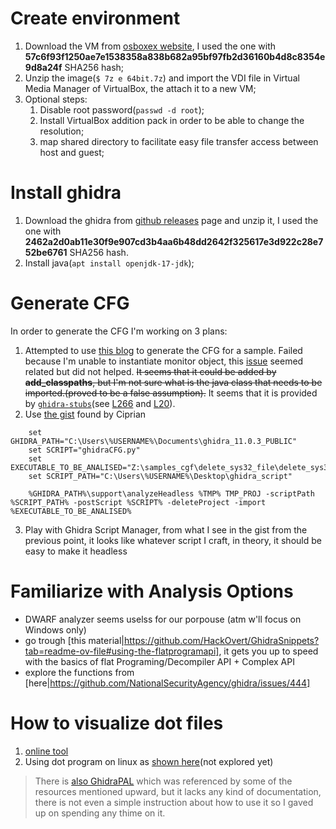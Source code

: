 # Create environment
1. Download the VM from [osboxex website](https://www.osboxes.org/debian/), I used the one with **57c6f93f1250ae7e1538358a838b682a95bf97fb2d36160b4d8c8354e9d8a24f** SHA256 hash;
2. Unzip the image(`$ 7z e 64bit.7z`) and import the VDI file in Virtual Media Manager of VirtualBox, the attach it to a new VM;
3. Optional steps:
    1. Disable root password(`passwd -d root`);
    2. Install VirtualBox addition pack in order to be able to change the resolution;
    3. map shared directory to facilitate easy file transfer access between host and guest;

# Install ghidra
1. Download the ghidra from [github releases](https://github.com/NationalSecurityAgency/ghidra/releases) page and unzip it, I used the one with **2462a2d0ab11e30f9e907cd3b4aa6b48dd2642f325617e3d922c28e752be6761** SHA256 hash.
2. Install java(`apt install openjdk-17-jdk`);

# Generate CFG
In order to generate the CFG I'm working on 3 plans:

1. Attempted to use [this blog](https://clearbluejar.github.io/posts/callgraphs-with-ghidra-pyhidra-and-jpype/) to generate the CFG for a sample. Failed because I'm unable to instantiate monitor object, this [issue](https://github.com/dod-cyber-crime-center/pyhidra/issues/17) seemed related but did not helped. ~~It seems that it could be added by **add_classpaths**, but I'm not sure what is the java class that needs to be imported.(proved to be a false assumption).~~ It seems that it is provided by [`ghidra-stubs`](https://github.com/clearbluejar/ghidra-pyhidra-callgraphs/blob/77a013f360fae69b582bd75f6277ad8e43290545/requirements.txt#L1C1-L1C13)(see [L266](https://github.com/clearbluejar/ghidra-pyhidra-callgraphs/blob/77a013f360fae69b582bd75f6277ad8e43290545/ghidra_pyhidra_callgraphs.py#L266) and [L20](https://github.com/clearbluejar/ghidra-pyhidra-callgraphs/blob/77a013f360fae69b582bd75f6277ad8e43290545/ghidra_pyhidra_callgraphs.py#L20)).
2. Use [the gist](https://gist.github.com/bin2415/15028e78d5cf0c708fe1ab82fc252799) found by Ciprian
```
    set GHIDRA_PATH="C:\Users\%USERNAME%\Documents\ghidra_11.0.3_PUBLIC"
    set SCRIPT="ghidraCFG.py"
    set EXECUTABLE_TO_BE_ANALISED="Z:\samples_cgf\delete_sys32_file\delete_sys32_file.exe"
    set SCRIPT_PATH="C:\Users\%USERNAME%\Desktop\ghidra_script"

    %GHIDRA_PATH%\support\analyzeHeadless %TMP% TMP_PROJ -scriptPath %SCRIPT_PATH% -postScript %SCRIPT% -deleteProject -import %EXECUTABLE_TO_BE_ANALISED%
```

3. Play with Ghidra Script Manager, from what I see in the gist from the previous point, it looks like whatever script I craft, in theory, it should be easy to make it headless

# Familiarize with Analysis Options

* DWARF analyzer seems uselss for our porpouse (atm w'll focus on Windows only)
* go trough [this material|https://github.com/HackOvert/GhidraSnippets?tab=readme-ov-file#using-the-flatprogramapi], it gets you up to speed with the basics of flat Programing/Decompiler API + Complex API
* explore the functions from [here|https://github.com/NationalSecurityAgency/ghidra/issues/444]


# How to visualize dot files
1. [online tool](https://www.bing.com/ck/a?!&&p=7a3e2cd9e8160019JmltdHM9MTcxNzIwMDAwMCZpZ3VpZD0xYjRiODllNS1kZmVlLTYwN2MtMTY5NC05YTM4ZGUzNzYxNDgmaW5zaWQ9NTE5Ng&ptn=3&ver=2&hsh=3&fclid=1b4b89e5-dfee-607c-1694-9a38de376148&psq=dot+graph+viewer&u=a1aHR0cHM6Ly9kcmVhbXB1Zi5naXRodWIuaW8vR3JhcGh2aXpPbmxpbmUv&ntb=1)
2. Using dot program on linux as [shown here](https://gist.github.com/bin2415/15028e78d5cf0c708fe1ab82fc252799?permalink_comment_id=3587401#gistcomment-3587401)(not explored yet)



<!-- > [!NOTE] -->
> There is [also GhidraPAL](https://github.com/RolfRolles/GhidraPAL) which was referenced by some of the resources mentioned upward, but it lacks any kind of documentation, there is not even a simple instruction about how to use it so I gaved up on spending any thime on it.
